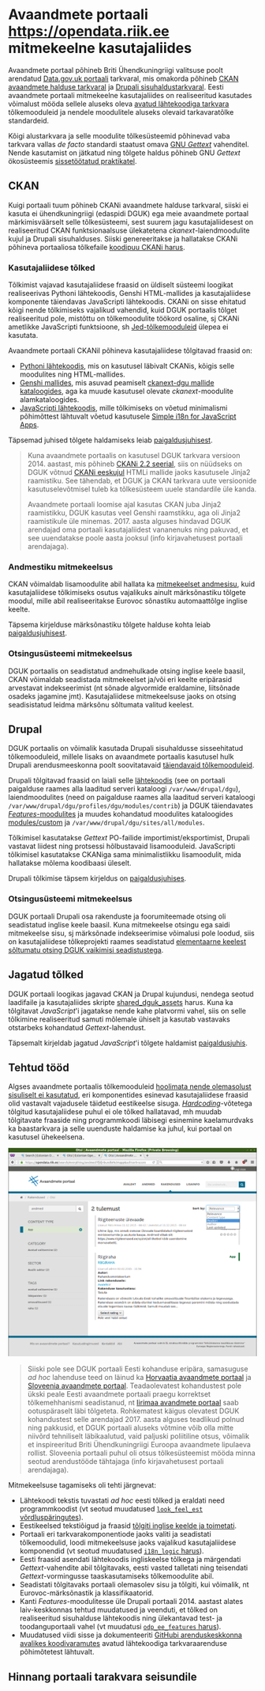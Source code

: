 # Avaandmete portaali https://opendata.riik.ee mitmekeelne kasutajaliides

Avaandmete portaal põhineb Briti Ühendkuningriigi valitsuse poolt arendatud [Data.gov.uk portaali](https://github.com/datagovuk/dgu-vagrant-puppet) tarkvaral, mis omakorda põhineb [CKAN avaandmete halduse tarkvaral](http://ckan.org/) ja [Drupali sisuhaldustarkvaral](https://www.drupal.org/). Eesti avaandmete portaali mitmekeelne kasutajaliides on realiseeritud kasutades võimalust mööda sellele aluseks oleva [avatud lähtekoodiga tarkvara](https://www.mkm.ee/sites/default/files/tarkvara_raamistik.pdf) tõlkemooduleid ja nendele moodulitele aluseks olevaid tarkavaratõlke standardeid.

Kõigi alustarkvara ja selle moodulite tõlkesüsteemid põhinevad vaba tarkvara vallas _de facto_ standardi staatust omava [GNU _Gettext_](https://www.gnu.org/software/gettext/manual/html_node/Introduction.html) vahenditel. Nende kasutamist on jätkatud ning tõlgete haldus põhineb GNU _Gettext_ ökosüsteemis [sissetöötatud praktikatel](https://viki.pingviin.org/Tarkvara_t%C3%B5lkimine_(juhend)).

## CKAN

Kuigi portaali tuum põhineb CKANi avaandmete halduse tarkvaral, siiski ei kasuta ei ühendkuningriigi (edaspidi DGUK) ega meie avaandmete portaal märkimisväärselt selle tõlkesüsteemi, sest suurem jagu kasutajaliidesest on realiseeritud CKAN funktsionaalsuse ülekatetena _ckanext_-laiendmoodulite kujul ja Drupali sisuhalduses. Siiski genereeritakse ja hallatakse CKANi põhineva portaaliosa tõlkefaile [koodipuu CKANi harus](https://github.com/opendata-ee/ckan).

### Kasutajaliidese tõlked

Tõlkimist vajavad kasutajaliidese fraasid on üldiselt süsteemi loogikat realiseerivas Pythoni lähtekoodis, Genshi HTML-mallides ja kasutajaliidese komponente täiendavas JavaScripti lähtekoodis. CKANi on sisse ehitatud kõigi nende tõlkimiseks vajalikud vahendid, kuid DGUK portaalis tõlget realiseeritud pole, mistõttu on tõlkemoodulite töökord osaline, sj CKANi ametlikke JavaScripti funktsioone, sh [Jed-tõlkemooduleid](http://docs.ckan.org/en/ckan-2.2.3/frontend-development.html#i18n-jed) ülepea ei kasutata.

Avaandmete portaali CKANil põhineva kasutajaliidese tõlgitavad fraasid on:

* [Pythoni lähtekoodis](http://docs.ckan.org/en/latest/contributing/string-i18n.html#internationalizing-strings-in-python-code), mis on kasutusel läbivalt CKANis, kõigis selle moodulites ning HTML-mallides.
* [Genshi mallides](https://pythonhosted.org/Genshi/i18n.html), mis asuvad peamiselt [ckanext-dgu mallide kataloogides](https://github.com/opendata-ee/ckanext-dgu/tree/look_feel_est/ckanext/dgu/theme/templates), aga ka muude kasutusel olevate _ckanext_-moodulite alamkataloogides.
* [JavaScripti lähtekoodis](https://github.com/infoaed/shared_dguk_assets/commits/look_feel_est/src/js/odp-ee-i18n.js), mille tõlkimiseks on võetud minimalismi põhimõttest lähtuvalt võetud kasutusele [Simple i18n for JavaScript Apps](https://github.com/roddeh/i18njs).

Täpsemad juhised tõlgete haldamiseks leiab [paigaldusjuhisest](../INSTALL.md#skripti--laadi--ja-keeleseadistuste-genereerimine).

> Kuna avaandmete portaalis on kasutusel DGUK tarkvara versioon 2014. aastast, mis põhineb [CKANi 2.2 seerial](https://docs.ckan.org/en/release-v2.2.3/), siis on nüüdseks on DGUK võtnud [CKANi eeskujul](http://docs.ckan.org/en/latest/contributing/frontend/templating.html) HTMLi mallide jaoks kasutusele Jinja2 raamistiku. See tähendab, et DGUK ja CKAN tarkvara uute versioonide kasutuselevõtmisel tuleb ka tõlkesüsteem uuele standardile üle kanda.
> 
> Avaandmete portaali loomise ajal kasutas CKAN juba Jinja2 raamistikku, DGUK kasutas veel Genshi raamstikku, aga oli Jinja2 raamistikule üle minemas. 2017. aasta alguses hindavad DGUK arendajad oma portaali kasutajaliidest vananenuks ning pakuvad, et see uuendatakse poole aasta jooksul (info kirjavahetusest portaali arendajaga).

### Andmestiku mitmekeelsus

CKAN võimaldab lisamoodulite abil hallata ka [mitmekeelset andmesisu](http://docs.ckan.org/en/latest/maintaining/multilingual.html), kuid kasutajaliidese tõlkimiseks osutus vajalikuks ainult märksõnastiku tõlgete moodul, mille abil realiseeritakse Eurovoc sõnastiku automaattõlge inglise keelte.

Täpsema kirjelduse märksõnastiku tõlgete halduse kohta leiab [paigaldusjuhisest](../INSTALL.md#ckani-eurovoc-märksõnastiku-ja-tõlgete-importimine).

### Otsingusüsteemi mitmekeelsus

DGUK portaalis on seadistatud andmehulkade otsing inglise keele baasil, CKAN võimaldab seadistada mitmekeelset ja/või eri keelte eripärasid arvestavat indekseerimist (nt sõnade algvormide eraldamine, liitsõnade osadeks jagamine jmt). Kasutajaliidese mitmekeelsuse jaoks on otsing seadisistatud leidma märksõnu sõltumata valitud keelest.

## Drupal

DGUK portaalis on võimalik kasutada Drupali sisuhaldusse sisseehitatud tõlkemooduleid, millele lisaks on avaandmete portaalis kasutusel hulk Drupali arendusmeeskonna poolt soovitatavaid [täiendavaid tõlkemooduleid](https://www.drupal.org/project/i18n).

Drupali tõlgitavad fraasid on laiali selle [lähtekoodis](http://cgit.drupalcode.org/drupal/tree/?h=7.x) (see on portaali paigalduse raames alla laaditud serveri kataloogi `/var/www/drupal/dgu`), laiendmoodulites (need on paigalduse raames alla laaditud serveri kataloogi `/var/www/drupal/dgu/profiles/dgu/modules/contrib`) ja DGUK täiendavates [_Features_-moodulites](https://github.com/opendata-ee/dgu_d7/tree/look_feel_est/modules/features) ja muudes kohandatud moodulites kataloogides [modules/custom](https://github.com/opendata-ee/dgu_d7/tree/look_feel_est/modules/custom) ja `/var/www/drupal/dgu/sites/all/modules`.

Tõlkimisel kasutatakse _Gettext_ PO-failide importimist/eksportimist, Drupali vastavat liidest ning protsessi hõlbustavaid lisamooduleid. JavaScripti tõlkimisel kasutatakse CKANiga sama minimalistlikku lisamoodulit, mida hallatakse mõlema koodibaasi üleselt.

Drupali tõlkimise täpsem kirjeldus on [paigaldusjuhises](../INSTALL.md#tõlgete-lisamine).

### Otsingusüsteemi mitmekeelsus

DGUK portaali Drupali osa rakenduste ja foorumiteemade otsing oli seadistatud inglise keele baasil. Kuna mitmekeelse otsingu ega saidi mitmekeelse sisu, sj märksõnade indekseerimise võimalusi pole loodud, siis on kasutajaliidese tõlkeprojekti raames seadistatud [elementaarne keelest sõltumatu otsing DGUK vaikimisi seadistustega](../INSTALL.md#dgu-search).

## Jagatud tõlked

DGUK portaali loogikas jagavad CKAN ja Drupal kujundusi, nendega seotud laadifaile ja kasutajaliides skripte [shared_dguk_assets](https://github.com/opendata-ee/shared_dguk_assets) harus. Kuna ka tõlgitavat _JavaScript_'i jagatakse nende kahe platvormi vahel, siis on selle tõlkimine realiseeritud samuti mõlemale ühiselt ja kasutab vastavaks otstarbeks kohandatud _Gettext_-lahendust.

Täpsemalt kirjeldab jagatud _JavaScript_'i tõlgete haldamist [paigaldusjuhis](../INSTALL.md#skripti--laadi--ja-keeleseadistuste-genereerimine).

## Tehtud tööd

Algses avaandmete portaalis tõlkemooduleid [hoolimata nende olemasolust sisuliselt ei kasutatud](https://github.com/datagovuk/ckanext-dgu/issues/46), eri komponentides esinevad kasutajaliidese fraasid olid vastavalt vajadusele täidetud eestikeelse sisuga. [_Hardcoding_](https://en.wikipedia.org/wiki/Hard_coding#Overview)-võtetega tõlgitud kasutajaliidese puhul ei ole tõlked hallatavad, mh muudab tõlgitavate fraaside ning programmkoodi läbisegi esinemine kaelamurdvaks ka baastarkvara ja selle uuenduste haldamise ka juhul, kui portaal on kasutusel ühekeelsena.

![Tõlkemooduleid kasutamata on raske tagada järjekindlalt isegi portaali ükskeelsust, mitmekeelsusest rääkimata.](search_hardcoded.png "Näide eestikeelsest kasutajaliidesest enne tööde algust")

> Siiski pole see DGUK portaali Eesti kohanduse eripära, samasuguse _ad hoc_ lahenduse teed on läinud ka [Horvaatia avaandmete portaal](https://github.com/datagovhr/data.gov.hr) ja [Sloveenia avaandmete portaal](https://gitlab.xlab.si/MJU-POPS/ckanext-dgu). Teadaolevatest kohandustest pole ükski peale Eesti avaandmete portaali praegu korrektset tõlkemehhanismi seadistanud, nt [Iirimaa avandmete portaal](https://data.gov.ie/about) saab ootuspäraselt läbi tõlgeteta. Rohkematest käigus olevatest DGUK kohandustest selle arendajad 2017. aasta alguses teadlikud polnud ning pakkusid, et DGUK portaali aluseks võtmine võib olla mitte niivõrd tehniliselt läbikaalutud, vaid paljuski poliitiline otsus, võimalik et inspireeritud Briti Ühendkuningriigi Euroopa avaandmete lipulaeva rollist. Sloveenia portaali puhul oli otsus tõlkesüsteemist mööda minna seotud arendustööde tähtajaga (info kirjavahetusest portaali arendajaga).

Mitmekeelsuse tagamiseks oli tehti järgnevat:

* Lähtekoodi tekstis tuvastati _ad hoc_ eesti tõlked ja eraldati need programmkoodist (vt seotud muudatused [`look_feel_est` võrdluspäringutes](../README.md#replace-hardcoded-estonian-with-gettexted-english)).
* Eestikeelsed tekstiõigud ja fraasid [tõlgiti inglise keelde ja toimetati](https://github.com/infoaed/opendata-portal/tree/master/translations).
* Portaali eri tarkvarakomponentiode jaoks valiti ja seadistati tõlkemoodulid, loodi mitmekeelsuse jaoks vajalikud kasutajaliidese komponendid (vt seotud muudatused [`i18n_logic` harus](https://github.com/infoaed/opendata-portal#language-switcher-gettext-generation-and-other-i18n-logic)).
* Eesti fraasid asendati lähtekoodis ingliskeelse tõlkega ja märgendati _Gettext_-vahendite abil tõlgitavaks, eesti vasted talletati ning teisendati _Gettext_-vormingusse taaskasutamiseks tõlkemoodulite abil.
* Seadistati tõlgitavaks portaali olemasolev sisu ja tõlgiti, kui võimalik, nt Eurovoc-märksõnastik ja klassifikaatorid.
* Kanti _Features_-moodulitesse üle Drupali portaali 2014. aastast alates laiv-keskkonnas tehtud muudatused ja veenduti, et tõlked on realiseeritud sisuhalduse lähtekoodis ning ülekantavad test- ja toodanguportaali vahel (vt muudatusi [`odp_ee_features` harus](https://github.com/infoaed/opendata-portal#merge-live-portal-changes-since-2014-into-drupal-features)).
* Muudatused viidi sisse ja dokumenteeriti [GitHubi arenduskeskkonna avalikes koodivaramutes](https://github.com/infoaed/opendata-portal) avatud lähtekoodiga tarkvaraarenduse põhimõtetest lähtuvalt.

## Hinnang portaali tarakvara seisundile

